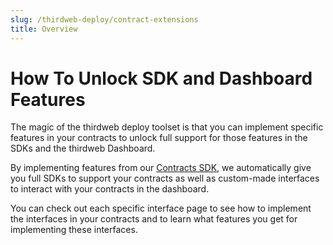 ```yaml
---
slug: /thirdweb-deploy/contract-extensions
title: Overview
---
```


# How To Unlock SDK and Dashboard Features

The magic of the thirdweb deploy toolset is that you can implement specific features in your contracts to unlock full support for those features in the SDKs and the thirdweb Dashboard.

By implementing features from our [Contracts SDK](https://docs.thirdweb.com/contracts), we automatically give you full SDKs to support your contracts as well as custom-made interfaces to interact with your contracts in the dashboard.

You can check out each specific interface page to see how to implement the interfaces in your contracts and to learn what features you get for implementing these interfaces.
